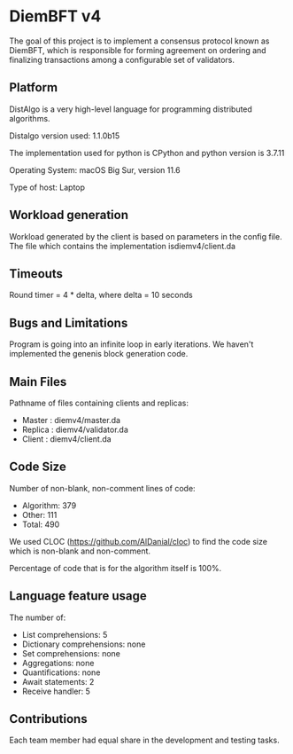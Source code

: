 
# DiemBFT v4

The goal of this project is to implement a consensus 
protocol known as DiemBFT, which is responsible for 
forming agreement on ordering and finalizing transactions 
among a configurable set of validators.

## Platform

DistAlgo is a very high-level language for programming distributed algorithms. 

Distalgo version used: 1.1.0b15 

The implementation used for python is CPython and python version is 3.7.11

Operating System: macOS Big Sur, version 11.6

Type of host: Laptop

## Workload generation

Workload generated by the client is based on parameters in the config file.
The file which contains the implementation isdiemv4/client.da 

## Timeouts

Round timer = 4 * delta,  where delta = 10 seconds


## Bugs and Limitations

Program is going into an infinite loop in early iterations. We haven't implemented the genenis block generation code.

## Main Files

Pathname of files containing clients and replicas:

* Master : diemv4/master.da
* Replica : diemv4/validator.da
* Client : diemv4/client.da

## Code Size

Number of non-blank, non-comment lines of code:

* Algorithm: 379
* Other: 111
* Total: 490

We used CLOC (https://github.com/AlDanial/cloc) to find the code size which is non-blank and non-comment.

Percentage of code that is for the algorithm itself is 100%.

## Language feature usage

The number of:

* List comprehensions: 5
* Dictionary comprehensions: none
* Set comprehensions: none
* Aggregations: none
* Quantifications: none
* Await statements: 2
* Receive handler: 5

## Contributions

Each team member had equal share in the development and testing tasks.
